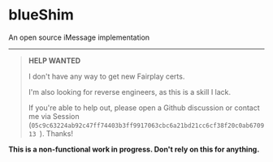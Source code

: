 
# blueShim

An open source iMessage implementation

---

 > **HELP WANTED**
 >
 > I don't have any way to get new Fairplay certs.
 >
 > I'm also looking for reverse engineers, as this is a skill I lack.
 >
 > If you're able to help out, please open a Github discussion or contact me via Session (`05c9c63224ab92c47ff74403b3ff9917063cbc6a21bd21cc6cf38f20c0ab670913
`).
 > Thanks!

**This is a non-functional work in progress. Don't rely on this for anything.**

